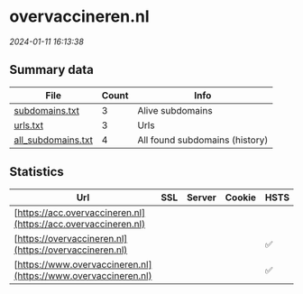 # overvaccineren.nl
*2024-01-11 16:13:38*
## Summary data


| File       | Count | Info |
|------------|-------|------|
|[subdomains.txt](/data/overvaccineren.nl/subdomains.txt)|3|Alive subdomains|
|[urls.txt](/data/overvaccineren.nl/urls.txt)|3|Urls|
|[all_subdomains.txt](/data/overvaccineren.nl/all_subdomains.txt)|4|All found subdomains (history)|


## Statistics


| Url | SSL | Server | Cookie | HSTS | CSP | XFO | XXP | RP | Tech |Title |
|------------|-------|------|------|------|------|------|------|------|------|------|
|[https://acc.overvaccineren.nl](https://acc.overvaccineren.nl)| || | | | | | :white_check_mark: |Basic HSTS|401 Authorizatio...|
|[https://overvaccineren.nl](https://overvaccineren.nl)| || |:white_check_mark: |:warning: | :white_check_mark: | :white_check_mark: | :white_check_mark: ||301 Moved Perman...|
|[https://www.overvaccineren.nl](https://www.overvaccineren.nl)| || |:white_check_mark: |:warning: | :white_check_mark: | :white_check_mark: | :white_check_mark: ||301 Moved Perman...|